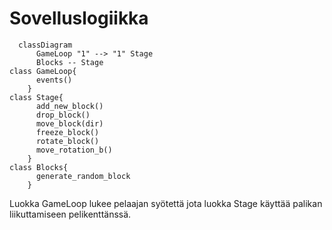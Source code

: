 # Sovelluslogiikka

```mermaid
  classDiagram
      GameLoop "1" --> "1" Stage
      Blocks -- Stage
class GameLoop{
      events()
	}
class Stage{
      add_new_block()
      drop_block()
      move_block(dir)
      freeze_block()
      rotate_block()
      move_rotation_b()
	}
class Blocks{
      generate_random_block
	}
```

Luokka GameLoop lukee pelaajan syötettä jota luokka Stage käyttää palikan liikuttamiseen pelikenttänssä.
